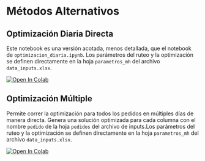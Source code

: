 # Métodos Alternativos

## Optimización Diaria Directa

Este notebook es una versión acotada, menos detallada, que el notebook de `optimizacion_diaria.ipynb`. Los parámetros del ruteo y la optimización se definen directamente en la hoja `parametros_mh` del archivo `data_inputs.xlsx`.

[![Open In Colab](https://colab.research.google.com/assets/colab-badge.svg)](https://colab.research.google.com/github/JuanCruzC97/ope3-logistica/blob/main/notebooks/optimizacion_diaria_directo.ipynb)


## Optimización Múltiple

Permite correr la optimización para todos los pedidos en múltiples días de manera directa. Genera una solución optimizada para cada columna con el nombre `pedido` de la hoja `pedidos` del archivo de inputs.Los parámetros del ruteo y la optimización se definen directamente en la hoja `parametros_mh` del archivo `data_inputs.xlsx`.

[![Open In Colab](https://colab.research.google.com/assets/colab-badge.svg)](https://colab.research.google.com/github/JuanCruzC97/ope3-logistica/blob/main/notebooks/optimizacion_multiple.ipynb)

